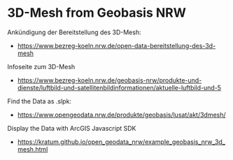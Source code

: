 # 3D-Mesh from Geobasis NRW

Ankündigung der Bereitstellung des 3D-Mesh:
- https://www.bezreg-koeln.nrw.de/open-data-bereitstellung-des-3d-mesh

Infoseite zum 3D-Mesh
- https://www.bezreg-koeln.nrw.de/geobasis-nrw/produkte-und-dienste/luftbild-und-satellitenbildinformationen/aktuelle-luftbild-und-5

Find the Data as .slpk:
- https://www.opengeodata.nrw.de/produkte/geobasis/lusat/akt/3dmesh/

Display the Data with ArcGIS Javascript SDK
- https://kratum.github.io/open_geodata_nrw/example_geobasis_nrw_3d_mesh.html
